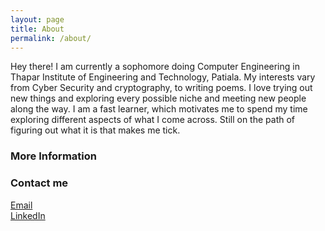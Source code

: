 ```yaml
---
layout: page
title: About
permalink: /about/
---
```


Hey there! I am currently a sophomore doing Computer Engineering in Thapar Institute of Engineering and Technology, Patiala. My interests vary from Cyber Security and cryptography, to writing poems. I love trying out new things and exploring every possible niche and meeting new people along the way. I am a fast learner, which motivates me to spend my time exploring different aspects of what I come across. Still on the path of figuring out what it is that makes me tick.

### More Information



### Contact me

[Email](mailto:ishitanandwani@gmail.com)  
[LinkedIn](https://www.linkedin.com/in/ishita-nandwani-9655161b9/)
